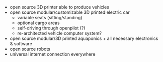 - open source 3D printer able to produce vehicles
- open source modular/customizable 3D printed electric car
  - variable seats (sitting/standing)
  - optional cargo areas
  - self-driving through openpilot (?)
  - re-architected vehicle computer system?
- open source modular/3D printed aquaponics + all necessary electronics & software
- open source robots
- universal internet connection everywhere
